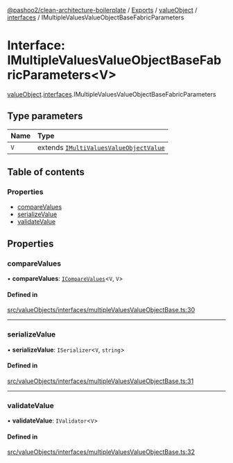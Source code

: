 [@pashoo2/clean-architecture-boilerplate](../README.md) / [Exports](../modules.md) / [valueObject](../modules/valueobject.md) / [interfaces](../modules/valueobject.interfaces.md) / IMultipleValuesValueObjectBaseFabricParameters

# Interface: IMultipleValuesValueObjectBaseFabricParameters<V\>

[valueObject](../modules/valueobject.md).[interfaces](../modules/valueobject.interfaces.md).IMultipleValuesValueObjectBaseFabricParameters

## Type parameters

| Name | Type |
| :------ | :------ |
| `V` | extends [`IMultiValuesValueObjectValue`](valueobject.interfaces.imultivaluesvalueobjectvalue.md) |

## Table of contents

### Properties

- [compareValues](valueobject.interfaces.imultiplevaluesvalueobjectbasefabricparameters.md#comparevalues)
- [serializeValue](valueobject.interfaces.imultiplevaluesvalueobjectbasefabricparameters.md#serializevalue)
- [validateValue](valueobject.interfaces.imultiplevaluesvalueobjectbasefabricparameters.md#validatevalue)

## Properties

### compareValues

• **compareValues**: [`ICompareValues`](utilities.interfaces.icomparevalues.md)<`V`, `V`\>

#### Defined in

[src/valueObjects/interfaces/multipleValuesValueObjectBase.ts:30](https://github.com/pashoo2/clean-architecture-boilerplate/blob/914ff8c/src/valueObjects/interfaces/multipleValuesValueObjectBase.ts#L30)

___

### serializeValue

• **serializeValue**: `ISerializer`<`V`, `string`\>

#### Defined in

[src/valueObjects/interfaces/multipleValuesValueObjectBase.ts:31](https://github.com/pashoo2/clean-architecture-boilerplate/blob/914ff8c/src/valueObjects/interfaces/multipleValuesValueObjectBase.ts#L31)

___

### validateValue

• **validateValue**: `IValidator`<`V`\>

#### Defined in

[src/valueObjects/interfaces/multipleValuesValueObjectBase.ts:32](https://github.com/pashoo2/clean-architecture-boilerplate/blob/914ff8c/src/valueObjects/interfaces/multipleValuesValueObjectBase.ts#L32)
